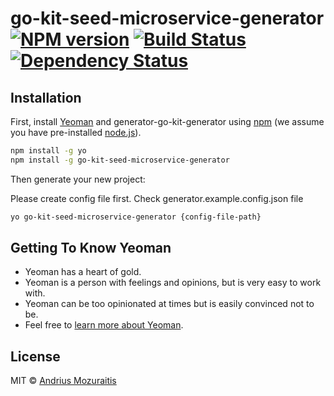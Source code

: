 # go-kit-seed-microservice-generator [![NPM version][npm-image]][npm-url] [![Build Status][travis-image]][travis-url] [![Dependency Status][daviddm-image]][daviddm-url]
> 

## Installation

First, install [Yeoman](http://yeoman.io) and generator-go-kit-generator using [npm](https://www.npmjs.com/) (we assume you have pre-installed [node.js](https://nodejs.org/)).

```bash
npm install -g yo
npm install -g go-kit-seed-microservice-generator
```

Then generate your new project:

Please create config file first. Check generator.example.config.json file

```bash
yo go-kit-seed-microservice-generator {config-file-path}
```

## Getting To Know Yeoman

 * Yeoman has a heart of gold.
 * Yeoman is a person with feelings and opinions, but is very easy to work with.
 * Yeoman can be too opinionated at times but is easily convinced not to be.
 * Feel free to [learn more about Yeoman](http://yeoman.io/).

## License

MIT © [Andrius Mozuraitis](www.dimuza.com)


[npm-image]: https://badge.fury.io/js/generator-go-kit-generator.svg
[npm-url]: https://npmjs.org/package/generator-go-kit-generator
[travis-image]: https://travis-ci.org/digimuza/generator-go-kit-generator.svg?branch=master
[travis-url]: https://travis-ci.org/digimuza/generator-go-kit-generator
[daviddm-image]: https://david-dm.org/digimuza/generator-go-kit-generator.svg?theme=shields.io
[daviddm-url]: https://david-dm.org/digimuza/generator-go-kit-generator
